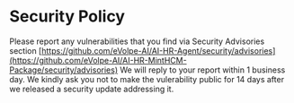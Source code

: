 # Security Policy

Please report any vulnerabilities that you find via Security Advisories section [https://github.com/eVolpe-AI/AI-HR-Agent/security/advisories](https://github.com/eVolpe-AI/AI-HR-MintHCM-Package/security/advisories) We will reply to your report within 1 business day. We kindly ask you not to make the vulerability public for 14 days after we released a security update addressing it.
